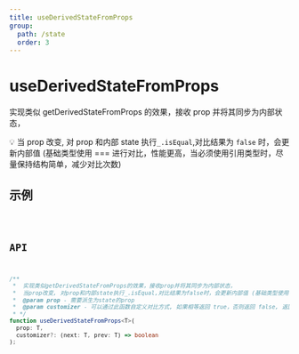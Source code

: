 ```yaml
---
title: useDerivedStateFromProps
group:
  path: /state
  order: 3
---
```


# useDerivedStateFromProps

实现类似 getDerivedStateFromProps 的效果，接收 prop 并将其同步为内部状态，

💡 当 prop 改变, 对 prop 和内部 state 执行`_.isEqual`,对比结果为 `false` 时，会更新内部值 (基础类型使用 === 进行对比，性能更高，当必须使用引用类型时，尽量保持结构简单，减少对比次数)

## 示例

<code src="./useDerivedStateFromProps.demo.tsx" />

## API

```ts
/**
 *  实现类似getDerivedStateFromProps的效果，接收prop并将其同步为内部状态，
 *  当prop改变, 对prop和内部state执行_.isEqual,对比结果为false时，会更新内部值 (基础类型使用 === 进行对比，性能更高，当必须使用引用类型时，尽量保持结构简单，减少对比次数)
 *  @param prop - 需要派生为state的prop
 *  @param customizer - 可以通过此函数自定义对比方式, 如果相等返回 true，否则返回 false, 返回undefined时使用默认对比方式
 * */
function useDerivedStateFromProps<T>(
  prop: T,
  customizer?: (next: T, prev: T) => boolean
);
```

